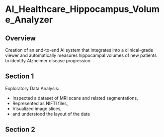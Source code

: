 # AI_Healthcare_Hippocampus_Volume_Analyzer
## Overview
Creation of an end-to-end AI system that integrates into a clinical-grade viewer and automatically measures hippocampal volumes of new patients to identify Alzheimer disease progression

## Section 1
Exploratory Data Analysis: 
* Inspected a dataset of MRI scans and related segmentations,
* Represented as NIFTI files, 
* Visualized image slices,
* and understood the layout of the data

## Section 2
